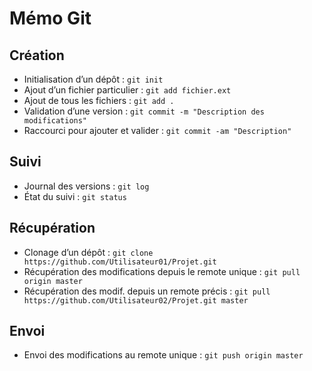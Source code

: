 Mémo Git
========

Création
--------

* Initialisation d’un dépôt : `git init`
* Ajout d’un fichier particulier : `git add fichier.ext`
* Ajout de tous les fichiers : `git add .`
* Validation d’une version : `git commit -m "Description des modifications"`
* Raccourci pour ajouter et valider : `git commit -am "Description"`

Suivi
-----

* Journal des versions : `git log`
* État du suivi : `git status`

Récupération
------------

* Clonage d’un dépôt : `git clone https://github.com/Utilisateur01/Projet.git`
* Récupération des modifications depuis le remote unique : `git pull origin master`
* Récupération des modif. depuis un remote précis : `git pull https://github.com/Utilisateur02/Projet.git master`

Envoi
-----

* Envoi des modifications au remote unique : `git push origin master`


